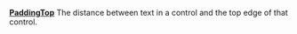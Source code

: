 [**PaddingTop**](properties-alignment.md) The distance between text in a control and the top edge of that control.
